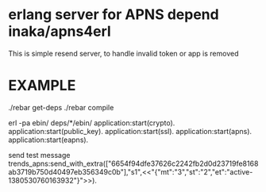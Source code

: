 erlang server for APNS depend inaka/apns4erl 
=====
This is simple resend server, to handle invalid token or app is removed

EXAMPLE
=====



 ./rebar get-deps
 ./rebar compile
 
  erl -pa ebin/ deps/*/ebin/
  application:start(crypto). 
  application:start(public_key).
  application:start(ssl). 
  application:start(apns).  
  application:start(eapns).



 send test  message
 trends_apns:send_with_extra(["6654f94dfe37626c2242fb2d0d23719fe8168ab3719b750d40497eb356349c0b"],"s1",<<"{\"mt\":\"3\",\"st\":\"2\",\"et\":\"active-1380530760163932\"}">>).

 
